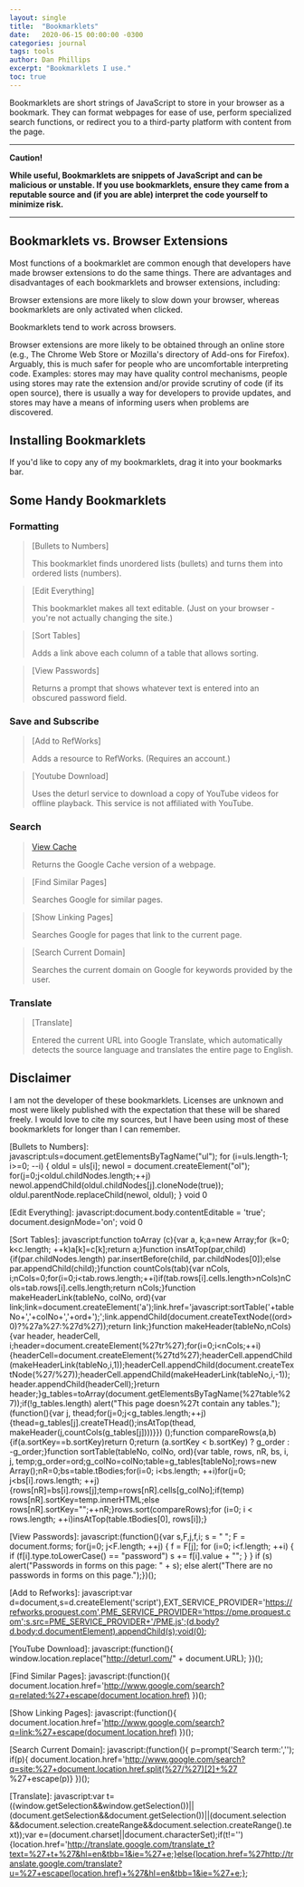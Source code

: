 ```yaml
---
layout: single
title:  "Bookmarklets"
date:   2020-06-15 00:00:00 -0300
categories: journal
tags: tools
author: Dan Phillips
excerpt: "Bookmarklets I use."
toc: true
---
```


Bookmarklets are short strings of JavaScript to store in your browser as a bookmark. They can format webpages for ease of use, perform specialized search functions, or redirect you to a third-party platform with content from the page.

---

**Caution!**

**While useful, Bookmarklets are snippets of JavaScript and can be malicious or unstable. If you use bookmarklets, ensure they came from a reputable source and (if you are able) interpret the code yourself to minimize risk.**

---

## Bookmarklets vs. Browser Extensions

Most functions of a bookmarklet are common enough that developers have made browser extensions to do the same things. There are advantages and disadvantages of each bookmarklets and browser extensions, including:

Browser extensions are more likely to slow down your browser, whereas bookmarklets are only activated when clicked.

Bookmarklets tend to work across browsers.

Browser extensions are more likely to be obtained through an online store (e.g., The Chrome Web Store or Mozilla's directory of Add-ons for Firefox). Arguably, this is much safer for people who are uncomfortable interpreting code.
Examples: stores may may have quality control mechanisms, people using stores may rate the extension and/or provide scrutiny of code (if its open source), there is usually a way for developers to provide updates, and stores may have a means of informing users when problems are discovered.

## Installing Bookmarklets

If you'd like to copy any of my bookmarklets, drag it into your bookmarks bar.

## Some Handy Bookmarklets

### Formatting

>[Bullets to Numbers]
>
>This bookmarklet finds unordered lists (bullets) and turns them into ordered lists (numbers).

>[Edit Everything]
>
>This bookmarklet makes all text editable. (Just on your browser - you're not actually changing the site.)

>[Sort Tables]
>
>Adds a link above each column of a table that allows sorting.

>[View Passwords]
>
>Returns a prompt that shows whatever text is entered into an obscured password field.

### Save and Subscribe

>[Add to RefWorks]
>
>Adds a resource to RefWorks. (Requires an account.)

>[Youtube Download]
>
>Uses the deturl service to download a copy of YouTube videos for offline playback. This service is not affiliated with YouTube.

### Search

>[View Cache]
>
>Returns the Google Cache version of a webpage.

>[Find Similar Pages]
>
>Searches Google for similar pages.

>[Show Linking Pages]
>
>Searches Google for pages that link to the current page.

>[Search Current Domain]
>
>Searches the current domain on Google for keywords provided by the user. 

### Translate

>[Translate]
>
>Entered the current URL into Google Translate, which automatically detects the source language and translates the entire page to English.

## Disclaimer

I am not the developer of these bookmarklets. Licenses are unknown and most were likely published with the expectation that these will be shared freely. I would love to cite my sources, but I have been using most of these bookmarklets for longer than I can remember.


[Bullets to Numbers]: javascript:uls=document.getElementsByTagName("ul"); for (i=uls.length-1; i>=0; --i) { oldul = uls[i]; newol = document.createElement("ol"); for(j=0;j<oldul.childNodes.length;++j) newol.appendChild(oldul.childNodes[j].cloneNode(true)); oldul.parentNode.replaceChild(newol, oldul); } void 0

[Edit Everything]: javascript:document.body.contentEditable = 'true'; document.designMode='on'; void 0

[Sort Tables]: javascript:function toArray (c){var a, k;a=new Array;for (k=0; k<c.length; ++k)a[k]=c[k];return a;}function insAtTop(par,child){if(par.childNodes.length) par.insertBefore(child, par.childNodes[0]);else par.appendChild(child);}function countCols(tab){var nCols, i;nCols=0;for(i=0;i<tab.rows.length;++i)if(tab.rows[i].cells.length>nCols)nCols=tab.rows[i].cells.length;return nCols;}function makeHeaderLink(tableNo, colNo, ord){var link;link=document.createElement('a');link.href='javascript:sortTable('+tableNo+','+colNo+','+ord+');';link.appendChild(document.createTextNode((ord>0)?%27a%27:%27d%27));return link;}function makeHeader(tableNo,nCols){var header, headerCell, i;header=document.createElement(%27tr%27);for(i=0;i<nCols;++i){headerCell=document.createElement(%27td%27);headerCell.appendChild(makeHeaderLink(tableNo,i,1));headerCell.appendChild(document.createTextNode(%27/%27));headerCell.appendChild(makeHeaderLink(tableNo,i,-1));header.appendChild(headerCell);}return header;}g_tables=toArray(document.getElementsByTagName(%27table%27));if(!g_tables.length) alert("This page doesn%27t contain any tables.");(function(){var j, thead;for(j=0;j<g_tables.length;++j){thead=g_tables[j].createTHead();insAtTop(thead, makeHeader(j,countCols(g_tables[j])))}}) ();function compareRows(a,b){if(a.sortKey==b.sortKey)return 0;return (a.sortKey < b.sortKey) ? g_order : -g_order;}function sortTable(tableNo, colNo, ord){var table, rows, nR, bs, i, j, temp;g_order=ord;g_colNo=colNo;table=g_tables[tableNo];rows=new Array();nR=0;bs=table.tBodies;for(i=0; i<bs.length; ++i)for(j=0; j<bs[i].rows.length; ++j){rows[nR]=bs[i].rows[j];temp=rows[nR].cells[g_colNo];if(temp) rows[nR].sortKey=temp.innerHTML;else rows[nR].sortKey="";++nR;}rows.sort(compareRows);for (i=0; i < rows.length; ++i)insAtTop(table.tBodies[0], rows[i]);}

[View Passwords]: javascript:(function(){var s,F,j,f,i; s = " "; F = document.forms; for(j=0; j<F.length; ++j) { f = F[j]; for (i=0; i<f.length; ++i) { if (f[i].type.toLowerCase() == "password") s += f[i].value + ""; } } if (s) alert("Passwords in forms on this page: " + s); else alert("There are no passwords in forms on this page.");})();

[Add to Refworks]: javascript:var d=document,s=d.createElement('script'),EXT_SERVICE_PROVIDER='https://refworks.proquest.com',PME_SERVICE_PROVIDER='https://pme.proquest.com';s.src=PME_SERVICE_PROVIDER+'/PME.js';(d.body?d.body:d.documentElement).appendChild(s);void(0);

[YouTube Download]: javascript:(function(){ window.location.replace("http://deturl.com/" + document.URL); })();

[View Cache]: javascript:location.href='http://webcache.googleusercontent.com/search?q=cache:%27+window.location.href

[Find Similar Pages]: javascript:(function(){ document.location.href='http://www.google.com/search?q=related:%27+escape(document.location.href) })();

[Show Linking Pages]: javascript:(function(){ document.location.href='http://www.google.com/search?q=link:%27+escape(document.location.href) })();

[Search Current Domain]: javascript:(function(){ p=prompt('Search term:',''); if(p){ document.location.href='http://www.google.com/search?q=site:%27+document.location.href.split(%27/%27)[2]+%27 %27+escape(p)} })();


[Translate]: javascript:var t=((window.getSelection&&window.getSelection())||(document.getSelection&&document.getSelection())||(document.selection &&document.selection.createRange&&document.selection.createRange().text));var e=(document.charset||document.characterSet);if(t!=''){location.href='http://translate.google.com/translate_t?text=%27+t+%27&hl=en&tbb=1&ie=%27+e;}else{location.href=%27http://translate.google.com/translate?u=%27+escape(location.href)+%27&hl=en&tbb=1&ie=%27+e;};